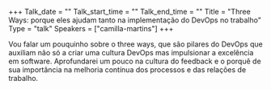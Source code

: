 +++
Talk_date = ""
Talk_start_time = ""
Talk_end_time = ""
Title = "Three Ways: porque eles ajudam tanto na implementação do DevOps no trabalho"
Type = "talk"
Speakers = ["camilla-martins"]
+++

Vou falar um pouquinho sobre o three ways, que são pilares do DevOps que auxiliam não só a criar uma cultura DevOps mas impulsionar a excelência em software. Aprofundarei um pouco na cultura do feedback e o porquê de sua importância na melhoria contínua dos processos e das relações de trabalho.